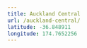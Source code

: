 ```yaml
---
title: Auckland Central
url: /auckland-central/
latitude: -36.848911
longitude: 174.7652256
---
```


